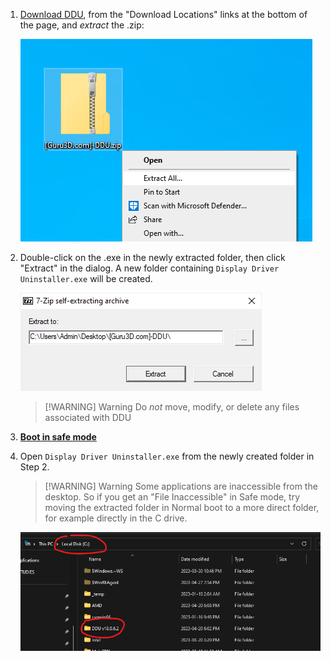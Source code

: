 1. [Download DDU](https://www.guru3d.com/files-details/display-driver-uninstaller-download.html), from the "Download Locations" links at the bottom of the page, and _extract_ the .zip:

    ![dduzip.png](../../assets/factoids/dduzip.png)

2. Double-click on the .exe in the newly extracted folder, then click "Extract" in the dialog.
A new folder containing `Display Driver Uninstaller.exe` will be created.

    ![dduextract.png](../../assets/factoids/dduextract.png)

    > [!WARNING] Warning
    > Do _not_ move, modify, or delete any files associated with DDU

3. [**Boot in safe mode**](https://support.microsoft.com/en-us/help/12376/windows-10-start-your-pc-in-safe-mode) 

4. Open `Display Driver Uninstaller.exe` from the newly created folder in Step 2.

    > [!WARNING] Warning
    > Some applications are inaccessible from the desktop. So if you get an "File Inaccessible" in Safe mode, try moving the extracted folder in Normal boot to a more direct folder, for example directly in the C drive.

    ![dduextract_Cdrive.png](../../assets/factoids/dduextract_Cdrive.png)
